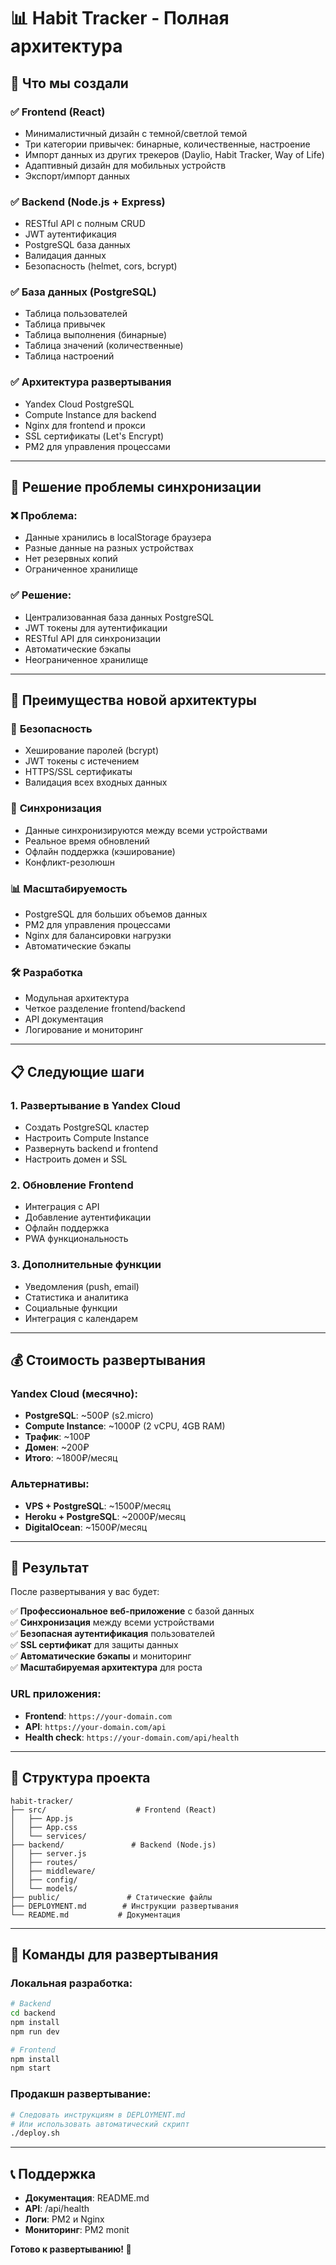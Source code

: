 # 📊 Habit Tracker - Полная архитектура

## 🎯 Что мы создали

### ✅ **Frontend (React)**
- Минималистичный дизайн с темной/светлой темой
- Три категории привычек: бинарные, количественные, настроение
- Импорт данных из других трекеров (Daylio, Habit Tracker, Way of Life)
- Адаптивный дизайн для мобильных устройств
- Экспорт/импорт данных

### ✅ **Backend (Node.js + Express)**
- RESTful API с полным CRUD
- JWT аутентификация
- PostgreSQL база данных
- Валидация данных
- Безопасность (helmet, cors, bcrypt)

### ✅ **База данных (PostgreSQL)**
- Таблица пользователей
- Таблица привычек
- Таблица выполнения (бинарные)
- Таблица значений (количественные)
- Таблица настроений

### ✅ **Архитектура развертывания**
- Yandex Cloud PostgreSQL
- Compute Instance для backend
- Nginx для frontend и прокси
- SSL сертификаты (Let's Encrypt)
- PM2 для управления процессами

---

## 🔄 Решение проблемы синхронизации

### ❌ **Проблема:**
- Данные хранились в localStorage браузера
- Разные данные на разных устройствах
- Нет резервных копий
- Ограниченное хранилище

### ✅ **Решение:**
- Централизованная база данных PostgreSQL
- JWT токены для аутентификации
- RESTful API для синхронизации
- Автоматические бэкапы
- Неограниченное хранилище

---

## 🚀 Преимущества новой архитектуры

### 🔐 **Безопасность**
- Хеширование паролей (bcrypt)
- JWT токены с истечением
- HTTPS/SSL сертификаты
- Валидация всех входных данных

### 📱 **Синхронизация**
- Данные синхронизируются между всеми устройствами
- Реальное время обновлений
- Офлайн поддержка (кэширование)
- Конфликт-резолюшн

### 📊 **Масштабируемость**
- PostgreSQL для больших объемов данных
- PM2 для управления процессами
- Nginx для балансировки нагрузки
- Автоматические бэкапы

### 🛠️ **Разработка**
- Модульная архитектура
- Четкое разделение frontend/backend
- API документация
- Логирование и мониторинг

---

## 📋 Следующие шаги

### 1. **Развертывание в Yandex Cloud**
- Создать PostgreSQL кластер
- Настроить Compute Instance
- Развернуть backend и frontend
- Настроить домен и SSL

### 2. **Обновление Frontend**
- Интеграция с API
- Добавление аутентификации
- Офлайн поддержка
- PWA функциональность

### 3. **Дополнительные функции**
- Уведомления (push, email)
- Статистика и аналитика
- Социальные функции
- Интеграция с календарем

---

## 💰 Стоимость развертывания

### Yandex Cloud (месячно):
- **PostgreSQL**: ~500₽ (s2.micro)
- **Compute Instance**: ~1000₽ (2 vCPU, 4GB RAM)
- **Трафик**: ~100₽
- **Домен**: ~200₽
- **Итого**: ~1800₽/месяц

### Альтернативы:
- **VPS + PostgreSQL**: ~1500₽/месяц
- **Heroku + PostgreSQL**: ~2000₽/месяц
- **DigitalOcean**: ~1500₽/месяц

---

## 🎯 Результат

После развертывания у вас будет:

✅ **Профессиональное веб-приложение** с базой данных  
✅ **Синхронизация** между всеми устройствами  
✅ **Безопасная аутентификация** пользователей  
✅ **SSL сертификат** для защиты данных  
✅ **Автоматические бэкапы** и мониторинг  
✅ **Масштабируемая архитектура** для роста  

### URL приложения:
- **Frontend**: `https://your-domain.com`
- **API**: `https://your-domain.com/api`
- **Health check**: `https://your-domain.com/api/health`

---

## 📁 Структура проекта

```
habit-tracker/
├── src/                    # Frontend (React)
│   ├── App.js
│   ├── App.css
│   └── services/
├── backend/               # Backend (Node.js)
│   ├── server.js
│   ├── routes/
│   ├── middleware/
│   ├── config/
│   └── models/
├── public/               # Статические файлы
├── DEPLOYMENT.md        # Инструкции развертывания
└── README.md           # Документация
```

---

## 🔧 Команды для развертывания

### Локальная разработка:
```bash
# Backend
cd backend
npm install
npm run dev

# Frontend
npm install
npm start
```

### Продакшн развертывание:
```bash
# Следовать инструкциям в DEPLOYMENT.md
# Или использовать автоматический скрипт
./deploy.sh
```

---

## 📞 Поддержка

- **Документация**: README.md
- **API**: /api/health
- **Логи**: PM2 и Nginx
- **Мониторинг**: PM2 monit

**Готово к развертыванию! 🚀** 